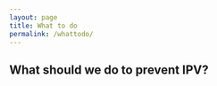 ```yaml
---
layout: page
title: What to do
permalink: /whattodo/
---
```


<h2>What should we do to prevent IPV?</h2>
